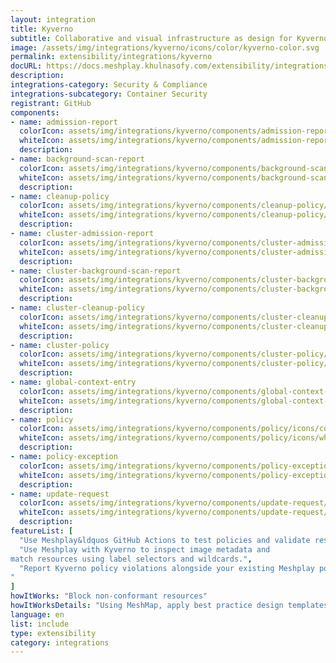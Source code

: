```yaml
---
layout: integration
title: Kyverno
subtitle: Collaborative and visual infrastructure as design for Kyverno
image: /assets/img/integrations/kyverno/icons/color/kyverno-color.svg
permalink: extensibility/integrations/kyverno
docURL: https://docs.meshplay.khulnasofy.com/extensibility/integrations/kyverno
description: 
integrations-category: Security & Compliance
integrations-subcategory: Container Security
registrant: GitHub
components: 
- name: admission-report
  colorIcon: assets/img/integrations/kyverno/components/admission-report/icons/color/admission-report-color.svg
  whiteIcon: assets/img/integrations/kyverno/components/admission-report/icons/white/admission-report-white.svg
  description: 
- name: background-scan-report
  colorIcon: assets/img/integrations/kyverno/components/background-scan-report/icons/color/background-scan-report-color.svg
  whiteIcon: assets/img/integrations/kyverno/components/background-scan-report/icons/white/background-scan-report-white.svg
  description: 
- name: cleanup-policy
  colorIcon: assets/img/integrations/kyverno/components/cleanup-policy/icons/color/cleanup-policy-color.svg
  whiteIcon: assets/img/integrations/kyverno/components/cleanup-policy/icons/white/cleanup-policy-white.svg
  description: 
- name: cluster-admission-report
  colorIcon: assets/img/integrations/kyverno/components/cluster-admission-report/icons/color/cluster-admission-report-color.svg
  whiteIcon: assets/img/integrations/kyverno/components/cluster-admission-report/icons/white/cluster-admission-report-white.svg
  description: 
- name: cluster-background-scan-report
  colorIcon: assets/img/integrations/kyverno/components/cluster-background-scan-report/icons/color/cluster-background-scan-report-color.svg
  whiteIcon: assets/img/integrations/kyverno/components/cluster-background-scan-report/icons/white/cluster-background-scan-report-white.svg
  description: 
- name: cluster-cleanup-policy
  colorIcon: assets/img/integrations/kyverno/components/cluster-cleanup-policy/icons/color/cluster-cleanup-policy-color.svg
  whiteIcon: assets/img/integrations/kyverno/components/cluster-cleanup-policy/icons/white/cluster-cleanup-policy-white.svg
  description: 
- name: cluster-policy
  colorIcon: assets/img/integrations/kyverno/components/cluster-policy/icons/color/cluster-policy-color.svg
  whiteIcon: assets/img/integrations/kyverno/components/cluster-policy/icons/white/cluster-policy-white.svg
  description: 
- name: global-context-entry
  colorIcon: assets/img/integrations/kyverno/components/global-context-entry/icons/color/global-context-entry-color.svg
  whiteIcon: assets/img/integrations/kyverno/components/global-context-entry/icons/white/global-context-entry-white.svg
  description: 
- name: policy
  colorIcon: assets/img/integrations/kyverno/components/policy/icons/color/policy-color.svg
  whiteIcon: assets/img/integrations/kyverno/components/policy/icons/white/policy-white.svg
  description: 
- name: policy-exception
  colorIcon: assets/img/integrations/kyverno/components/policy-exception/icons/color/policy-exception-color.svg
  whiteIcon: assets/img/integrations/kyverno/components/policy-exception/icons/white/policy-exception-white.svg
  description: 
- name: update-request
  colorIcon: assets/img/integrations/kyverno/components/update-request/icons/color/update-request-color.svg
  whiteIcon: assets/img/integrations/kyverno/components/update-request/icons/white/update-request-white.svg
  description: 
featureList: [
  "Use Meshplay&ldquos GitHub Actions to test policies and validate resources without need for the Kyverno CLI.",
  "Use Meshplay with Kyverno to inspect image metadata and 
match resources using label selectors and wildcards.",
  "Report Kyverno policy violations alongside your existing Meshplay policy reports.
"
]
howItWorks: "Block non-conformant resources"
howItWorksDetails: "Using MeshMap, apply best practice design templates for admission control over non-conformant resources."
language: en
list: include
type: extensibility
category: integrations
---
```


